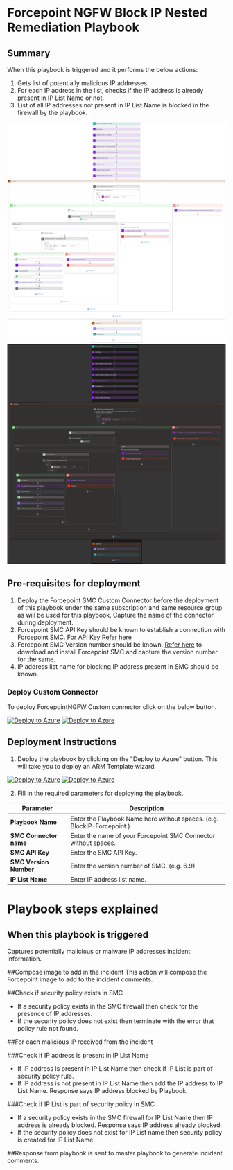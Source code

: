 # Forcepoint NGFW Block IP Nested Remediation Playbook

## Summary
 When  this playbook is triggered and it performs the below actions:
 1. Gets list of potentially malicious IP addresses.
 2. For each IP address in the list, checks if the IP address is already present in IP List Name or not.
 3. List of all IP addresses not present in IP List Name is blocked in the firewall by the playbook.

 ![Forcepoint](./Images/PlaybookdesignerLight.png)<br>
![Forcepoint](./Images/PlaybookdesignerDark.png)<br>
 
 ## Pre-requisites for deployment
 1. Deploy the Forcepoint SMC Custom Connector before the deployment of this playbook under the same subscription and same resource group as will be used for this playbook. Capture the name of the connector during deployment.
 2. Forcepoint SMC API Key should be known to establish a connection with Forcepoint SMC. For API Key [Refer here](http://www.websense.com/content/support/library/ngfw/v610/rfrnce/ngfw_6100_ug_smc-api_a_en-us.pdf )
 3. Forcepoint SMC Version number should be known. [Refer here](https://help.stonesoft.com/onlinehelp/StoneGate/SMC/) to download and install Forcepoint SMC and capture the version number for the same.
 4. IP address list name for blocking IP address present in SMC should be known.

 ### Deploy Custom Connector

To deploy ForcepointNGFW Custom connector click on the below button.

[![Deploy to Azure](https://aka.ms/deploytoazurebutton)](https://dev.azure.com/SentinelAccenture/Sentinel-Accenture%20Logic%20Apps%20connectors/_git/Sentinel-Accenture%20Logic%20Apps%20connectors?path=%2FPlaybooks%2FPaloAlto-PAN-OS-BlockIP%2Fazuredeploy.json&version=GBPaloAlto-PAN-OS) [![Deploy to Azure](https://aka.ms/deploytoazuregovbutton)](https://dev.azure.com/SentinelAccenture/Sentinel-Accenture%20Logic%20Apps%20connectors/_git/Sentinel-Accenture%20Logic%20Apps%20connectors?path=%2FPlaybooks%2FPaloAlto-PAN-OS-BlockIP%2Fazuredeploy.json&version=GBPaloAlto-PAN-OS) 



 ## Deployment Instructions
 1. Deploy the playbook by clicking on the "Deploy to Azure" button. This will take you to deploy an ARM Template wizard.

 [![Deploy to Azure](https://aka.ms/deploytoazurebutton)](https://portal.azure.us/#create/Microsoft.Template/uri/https%3A%2F%2Fraw.githubusercontent.com%2FAzure%2FAzure-Sentinel%2Fmaster%2FPlaybooks%2FForcepointNGFW%2FPlaybooks%2FBlockIPAddress-ForcepointNGFW%2Fazuredeploy.json) 
  [![Deploy to Azure](https://aka.ms/deploytoazuregovbutton)](https://portal.azure.us/#create/Microsoft.Template/uri/https%3A%2F%2Fraw.githubusercontent.com%2FAzure%2FAzure-Sentinel%2Fmaster%2FPlaybooks%2FForcepointNGFW%2FPlaybooks%2FBlockIPAddress-ForcepointNGFW%2Fazuredeploy.json)


 2. Fill in the required parameters for deploying the playbook.

 | Parameter  | Description |
| ------------- | ------------- |
| **Playbook Name** | Enter the Playbook Name here without spaces. (e.g. BlockIP-Forcepoint ) |
| **SMC Connector name**|Enter the name of your Forcepoint SMC Connector without spaces.|
| **SMC API Key**  | Enter the SMC API Key. | 
| **SMC Version Number** | Enter the version number of SMC. (e.g. 6.9) |
| **IP List Name**|Enter IP address list name.|




# Playbook steps explained
## When this playbook is triggered
  Captures potentially malicious or malware IP addresses incident information.

##Compose image to add in the incident
This action will compose the Forcepoint image to add to the incident comments.

##Check if security policy exists in SMC
*  If a security policy exists in the SMC firewall then check for the presence of IP addresses. 
*  If the security policy does not exist then terminate with the error that policy rule not found.

##For each malicious IP received from the incident

###Check if IP address is present in IP List Name
* If IP address is present in IP List Name then check if IP List is part of security policy rule.
* If IP address is not present in IP List Name then add the IP address to IP List Name. Response says IP address blocked by Playbook.

###Check if IP List is part of security policy in SMC
*  If a security policy exists in the SMC firewall for IP List Name then IP address is already blocked. Response says IP address already blocked.
*  If the security policy does not exist for IP List name then security policy is created for IP List Name.

##Response from playbook is sent to master playbook to generate incident comments.



